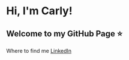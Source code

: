# Hi, I'm Carly!

## Welcome to my GitHub Page ⭐️

Where to find me
[LinkedIn](www.linkedin.com/in/carly-wilk)
<!---
carlywilk/carlywilk is a ✨ special ✨ repository because its `README.md` (this file) appears on your GitHub profile.
You can click the Preview link to take a look at your changes.
--->
